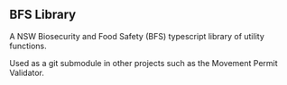 ## BFS Library

A NSW Biosecurity and Food Safety (BFS) typescript library of utility functions.

Used as a git submodule in other projects such as the Movement Permit Validator.